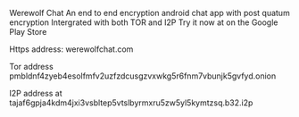 Werewolf Chat 
An end to end encryption android chat app with post quatum encryption
Intergrated with both TOR and I2P
Try it now at on the Google Play Store

Https address: werewolfchat.com

Tor address pmbldnf4zyeb4esolfmfv2uzfzdcusgzvxwkg5r6fnm7vbunjk5gvfyd.onion

I2P address at tajaf6gpja4kdm4jxi3vsbltep5vtslbyrmxru5zw5yl5kymtzsq.b32.i2p


